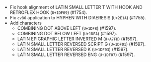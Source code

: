 * Fix hook alignment of LATIN SMALL LETTER T WITH HOOK AND RETROFLEX HOOK (`U+1DF09`) (#1754).
* Fix `cv86` application to HYPHEN WITH DIAERESIS (`U+2E1A`) (#1755).
* Add characters
  - COMBINING DOT ABOVE LEFT (`U+1DF8`) (#1597).
  - COMBINING DOT BELOW LEFT (`U+1DFA`) (#1597).
  - LATIN EPIGRAPHIC LETTER INVERTED M (`U+A7FD`) (#1597).
  - LATIN SMALL LETTER REVERSED SCRIPT G (`U+1DF01`) (#1597).
  - LATIN SMALL LETTER REVERSED K (`U+1DF03`) (#1597).
  - LATIN SMALL LETTER REVERSED ENG (`U+1DF07`) (#1597).
